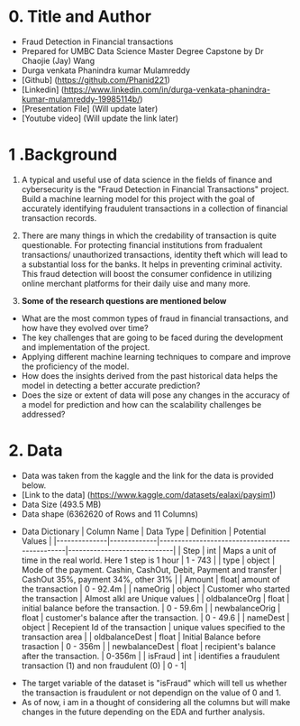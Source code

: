 # 0. Title and Author

* Fraud Detection in Financial transactions
* Prepared for UMBC Data Science Master Degree Capstone by Dr Chaojie (Jay) Wang
* Durga venkata Phanindra kumar Mulamreddy
* [Github] (https://github.com/Phanid221)
* [Linkedin] (https://www.linkedin.com/in/durga-venkata-phanindra-kumar-mulamreddy-19985114b/)
* [Presentation File] (Will update later)
* [Youtube video] (Will update the link later)


# 1 .Background

1. A typical and useful use of data science in the fields of finance and cybersecurity is the "Fraud Detection in Financial Transactions" project. Build a machine learning model for this project with the goal of accurately identifying fraudulent transactions in a collection of financial transaction records.

2. There are many things in which the credability of transaction is quite questionable. For protecting financial institutions from fradualent transactions/ unauthorized transactions, identity theft which will lead to a substantial loss for the banks. It helps in preventing criminal activity. This fraud detection will boost the consumer confidence in utilizing online merchant platforms for their daily uise and many more.

3. **Some of the research questions are mentioned below**
 * What are the most common types of fraud in financial transactions, and how have they evolved over time?
 * The key challenges that are going to be faced during the development and implementation of the project.
 * Applying different machine learning techniques to compare and improve the proficiency of the model.
 * How does the insights derived from the past historical data helps the model in detecting a better accurate prediction?
 * Does the size or extent of data will pose any changes in the accuracy of a model for prediction and how can the scalability challenges be addressed?
 

# 2. Data

* Data was taken from the kaggle and the link for the data is provided below.
* [Link to the data] (https://www.kaggle.com/datasets/ealaxi/paysim1)
* Data Size (493.5 MB)
* Data shape (6362620 of Rows and 11 Columns)
- Data Dictionary
| Column Name  | Data Type   | Definition                                     | Potential Values             | 
|--------------|-------------|------------------------------------------------|-----------------------------|
| Step   | int         |    Maps a unit of time in the real world. Here 1 step is 1 hour       |                1 - 743         |
| type        | object         | Mode of the payment. Cashin, CashOut, Debit, Payment and transfer                           |      CashOut 35%, payment 34%, other 31%                    |
| Amount         | float| amount of the transaction                           | 0 - 92.4m                      |
| nameOrig       | object         | Customer who started the transaction                        | Almost alkl are Unique values  |
| oldbalanceOrg    | float         | initial balance before the transaction. | 0 - 59.6m          |
| newbalanceOrig  | float         | customer's balance after the transaction.                            | 0 - 49.6                         |
| nameDest        | object       | Recepient Id of the transaction                         | unique values specified to the transaction area             |
| oldbalanceDest | float    | Initial Balance before trasaction      | 0 - 356m        |
| newbalanceDest | float |  recipient's balance after the transaction.  | 0-356m |
| isFraud | int | identifies a fraudulent transaction (1) and non fraudulent (0) | 0 - 1|

* The target variable of the dataset is "isFraud" which will tell us whether the transaction is fraudulent or not dependign on the value of 0 and 1.
* As of now, i am in a thought of considering all the columns but will make changes in the future depending on the EDA and further analysis. 
